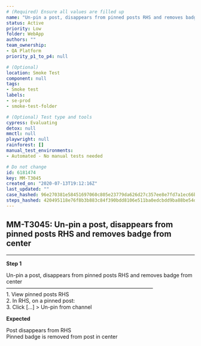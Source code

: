 ```yaml
---
# (Required) Ensure all values are filled up
name: "Un-pin a post, disappears from pinned posts RHS and removes badge from center"
status: Active
priority: Low
folder: WebApp
authors: ""
team_ownership: 
- QA Platform
priority_p1_to_p4: null

# (Optional)
location: Smoke Test
component: null
tags: 
- Smoke test
labels: 
- se-prod
- smoke-test-folder

# (Optional) Test type and tools
cypress: Evaluating
detox: null
mmctl: null
playwright: null
rainforest: []
manual_test_environments: 
- Automated - No manual tests needed

# Do not change
id: 6181474
key: MM-T3045
created_on: "2020-07-13T19:12:16Z"
last_updated: ""
case_hashed: 96e270381e58451697060c805e23779da626d27c357ee8e7fd7a1ec66bcc04af3b291aad3d35f4fa32ebb882c79c982e
steps_hashed: 420495118e76f8b3b883c84f390bdd8106e511ba0edcbdd9ba88be54dc901b2046767b3e430acf5e080d0a070d71c20c
---
```


<!-- (Auto-generated) Based on frontmatter's "key" and "name" -->

## MM-T3045: Un-pin a post, disappears from pinned posts RHS and removes badge from center

---

**Step 1**

Un-pin a post, disappears from pinned posts RHS and removes badge from center\
————————————————————————————\
1\. View pinned posts RHS\
2\. In RHS, on a pinned post:\
3\. Click \[...] > Un-pin from channel

**Expected**

Post disappears from RHS\
Pinned badge is removed from post in center
